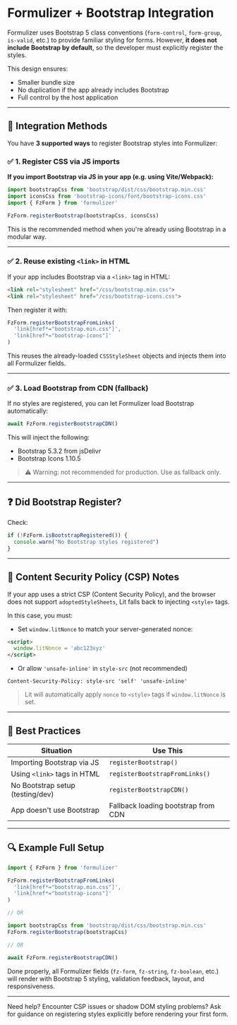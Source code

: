 # Formulizer + Bootstrap Integration

Formulizer uses Bootstrap 5 class conventions (`form-control`, `form-group`, `is-valid`, etc.) to provide familiar styling for forms. However, **it does not include Bootstrap by default**, so the developer must explicitly register the styles.

This design ensures:
- Smaller bundle size
- No duplication if the app already includes Bootstrap
- Full control by the host application

---

## 🔧 Integration Methods

You have **3 supported ways** to register Bootstrap styles into Formulizer:

### ✅ 1. Register CSS via JS imports

**If you import Bootstrap via JS in your app (e.g. using Vite/Webpack):**

```ts
import bootstrapCss from 'bootstrap/dist/css/bootstrap.min.css'
import iconsCss from 'bootstrap-icons/font/bootstrap-icons.css'
import { FzForm } from 'formulizer'

FzForm.registerBootstrap(bootstrapCss, iconsCss)
```

This is the recommended method when you're already using Bootstrap in a modular way.

---

### ✅ 2. Reuse existing `<link>` in HTML

If your app includes Bootstrap via a `<link>` tag in HTML:

```html
<link rel="stylesheet" href="/css/bootstrap.min.css">
<link rel="stylesheet" href="/css/bootstrap-icons.css">
```

Then register it with:

```ts
FzForm.registerBootstrapFromLinks(
  'link[href*="bootstrap.min.css"]',
  'link[href*="bootstrap-icons"]'
)
```

This reuses the already-loaded `CSSStyleSheet` objects and injects them into all Formulizer fields.

---

### ✅ 3. Load Bootstrap from CDN (fallback)

If no styles are registered, you can let Formulizer load Bootstrap automatically:

```ts
await FzForm.registerBootstrapCDN()
```

This will inject the following:
- Bootstrap 5.3.2 from jsDelivr
- Bootstrap Icons 1.10.5

> ⚠️ Warning: not recommended for production. Use as fallback only.

---

## ❓ Did Bootstrap Register?

Check:

```ts
if (!FzForm.isBootstrapRegistered()) {
  console.warn("No Bootstrap styles registered")
}
```

---

## 📌 Content Security Policy (CSP) Notes

If your app uses a strict CSP (Content Security Policy), and the browser does not support `adoptedStyleSheets`, Lit falls back to injecting `<style>` tags.

In this case, you must:

- Set `window.litNonce` to match your server-generated nonce:

```html
<script>
  window.litNonce = 'abc123xyz'
</script>
```

- Or allow `'unsafe-inline'` in `style-src` (not recommended)

```http
Content-Security-Policy: style-src 'self' 'unsafe-inline'
```

> Lit will automatically apply `nonce` to `<style>` tags if `window.litNonce` is set.

---

## 🧠 Best Practices

| Situation                        | Use This                            |
|----------------------------------|-------------------------------------|
| Importing Bootstrap via JS       | `registerBootstrap()`               |
| Using `<link>` tags in HTML      | `registerBootstrapFromLinks()`      |
| No Bootstrap setup (testing/dev) | `registerBootstrapCDN()`            |
| App doesn't use Bootstrap        | Fallback loading bootstrap from CDN |

---

## 🔍 Example Full Setup

```ts
import { FzForm } from 'formulizer'

FzForm.registerBootstrapFromLinks(
  'link[href*="bootstrap.min.css"]',
  'link[href*="bootstrap-icons"]'
)

// OR

import bootstrapCss from 'bootstrap/dist/css/bootstrap.min.css'
FzForm.registerBootstrap(bootstrapCss)

// OR

await FzForm.registerBootstrapCDN()
```

Done properly, all Formulizer fields (`fz-form`, `fz-string`, `fz-boolean`, etc.) will render with Bootstrap 5 styling, validation feedback, layout, and responsiveness.

---

Need help? Encounter CSP issues or shadow DOM styling problems? Ask for guidance on registering styles explicitly before rendering your first form.

